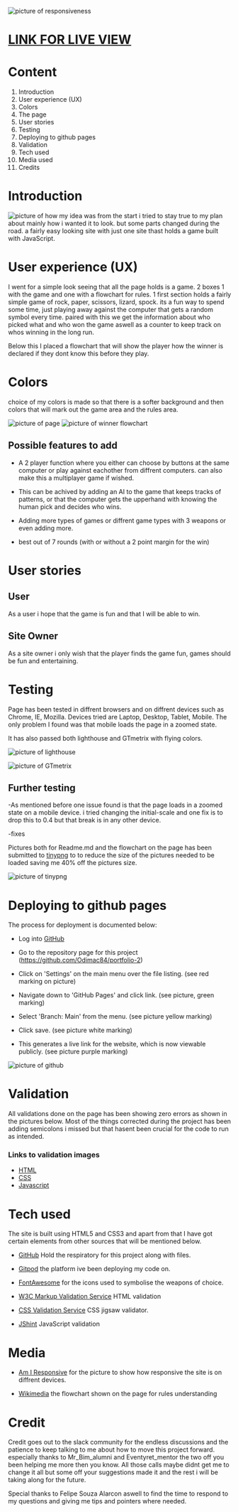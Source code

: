 ![picture of responsiveness]()


# [LINK FOR LIVE VIEW](https://odimac84.github.io/portfolio-2/)

# Content

1. Introduction
2. User experience (UX)
3. Colors
4. The page
5. User stories
6. Testing
7. Deploying to github pages
8. Validation
9. Tech used
10. Media used
11. Credits




# Introduction
![picture of how my idea was from the start](/assets/images/idea.jpg)
i tried to stay true to my plan about mainly how i wanted it to look. but some parts changed during the road. a fairly easy looking site with just one site thast holds a game built with JavaScript. 

# User experience (UX)
I went for a simple look seeing that all the page holds is a game. 2 boxes 1 with the game and one with a flowchart for rules. 
1 first section holds a fairly simple game of rock, paper, scissors, lizard, spock. its a fun way to spend some time, just playing away against the computer that gets a random symbol every time. paired with this we get the information about who picked what and who won the game aswell as a counter to keep track on whos winning in the long run. 

Below this I placed a flowchart that will show the player how the winner is declared if they dont know this before they play. 

# Colors #
choice of my colors is made so that there is a softer background and then colors that will mark out the game area and the rules area. 

![picture of page](/assets/images/gamearea.jpg)
![picture of winner flowchart](/assets/images/chart.jpg)


## Possible features to add  ##

- A 2 player function where you either can choose by buttons at the same computer or play against eachother from diffrent computers. can also make this a multiplayer game if wished. 

- This can be achived by adding an AI to the game that keeps tracks of patterns, or that the computer gets the upperhand with knowing the human pick and decides who wins. 

- Adding more types of games or diffrent game types with 3 weapons or even adding more.

- best out of 7 rounds (with or without a 2 point margin for the win)



# User stories


## User ##

As a user i hope that the game is fun and that I will be able to win.

## Site Owner ##

As a site owner i only wish that the player finds the game fun, games should be fun and entertaining.

# Testing

Page has been tested in diffrent browsers and on diffrent devices such as Chrome, IE, Mozilla. Devices tried are Laptop, Desktop, Tablet, Mobile. 
The only problem I found was that mobile loads the page in a zoomed state. 

It has also passed both lighthouse and GTmetrix with flying colors. 


![picture of lighthouse](/assets/images/lighthouse.jpg)

![picture of GTmetrix](/assets/images/GTmetrix.jpg)

## Further testing 

-As mentioned before one issue found is that the page loads in a zoomed state on a mobile device. i tried changing the initial-scale and one fix is to drop this to 0.4 but that break is in any other device.

-fixes

Pictures both for Readme.md and the flowchart on the page has been submitted to [tinypng](https://tinypng.com/) to to reduce the size of the pictures needed to be loaded saving me 40% off the pictures size. 

![picture of tinypng](/assets/images/tinypng.jpg)

# Deploying to github pages

The process for deployment is documented below:

- Log into [GitHub](https://www.github.com)

- Go to the repository page for this project (https://github.com/Odimac84/portfolio-2)

- Click on 'Settings' on the main menu over the file listing. (see red marking on picture)

- Navigate down to 'GitHub Pages' and click link. (see picture, green marking)

- Select 'Branch: Main' from the menu. (see picture yellow marking)

- Click save. (see picture white marking)

- This generates a live link for the website, which is now viewable publicly. (see picture purple marking)

![picture of github](/assets/images/github.jpg)


# Validation
 All validations done on the page has been showing zero errors as shown in the pictures below. Most of the things corrected during the project has been adding semicolons i missed but that hasent been crucial for the code to run as intended. 


### Links to validation images ###

- [HTML](/assets/images/HTML.jpg)
- [CSS](/assets/images/JigSaw.jpg)
- [Javascript](/assets/images/JSvalidation.jpg)


# Tech used

The site is built using HTML5 and CSS3 and apart from that I have got certain elements from other sources that will be mentioned below.

- [GitHub](https://www.github.com)
Hold the respiratory for this project along with files.
    
- [Gitpod](https://www.gitpod.io)
the platform ive been deploying my code on.
    
- [FontAwesome](https://fontawesome.com)
for the icons used to symbolise the weapons of choice.
     
- [W3C Markup Validation Service](https://validator.w3.org)
HTML validation
    
- [CSS Validation Service](https://jigsaw.w3.org/css-validator)
CSS jigsaw validator.
    
- [JShint](https://jshint.com/)
JavaScript validation
    

# Media

- [Am I Responsive](http://ami.responsivedesign.is/)
for the picture to show how responsive the site is on diffrent devices.
    
- [Wikimedia](https://commons.wikimedia.org/wiki/File:Rock_paper_scissors_lizard_spock.svg)
the flowchart shown on the page for rules understanding
    

# Credit

Credit goes out to the slack community for the endless discussions and the patience to keep talking to me about how to move this project forward. especially thanks to Mr_Bim_alumni and Eventyret_mentor the two off you been helping me more then you know. All those calls maybe didnt get me to change it all but some off your suggestions made it and the rest i will be taking along for the future. 

Special thanks to Felipe Souza Alarcon aswell to find the time to respond to my questions and giving me tips and pointers where needed.